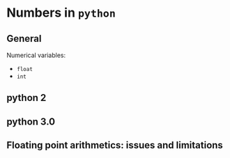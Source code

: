 # Numbers in `python`

## General

Numerical variables:
- `float`
- `int`


## python 2


## python 3.0


## Floating point arithmetics: issues and limitations
